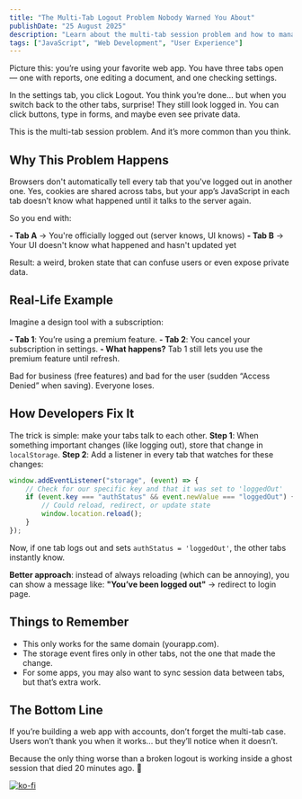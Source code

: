 ```yaml
---
title: "The Multi-Tab Logout Problem Nobody Warned You About"
publishDate: "25 August 2025"
description: "Learn about the multi-tab session problem and how to manage user sessions effectively."
tags: ["JavaScript", "Web Development", "User Experience"]
---
```


Picture this: you’re using your favorite web app. You have three tabs open — one with reports, one editing a document, and one checking settings.

In the settings tab, you click Logout.
You think you’re done… but when you switch back to the other tabs, surprise! They still look logged in. You can click buttons, type in forms, and maybe even see private data.

This is the multi-tab session problem. And it’s more common than you think.

## Why This Problem Happens

Browsers don't automatically tell every tab that you've logged out in another one.
Yes, cookies are shared across tabs, but your app’s JavaScript in each tab doesn’t know what happened until it talks to the server again.

So you end with:

**- Tab A** -> You're officially logged out (server knows, UI knows)
**- Tab B** -> Your UI doesn't know what happened and hasn't updated yet

Result: a weird, broken state that can confuse users or even expose private data.

## Real-Life Example

Imagine a design tool with a subscription:

**- Tab 1**: You’re using a premium feature.
**- Tab 2**: You cancel your subscription in settings.
**- What happens?** Tab 1 still lets you use the premium feature until refresh.

Bad for business (free features) and bad for the user (sudden “Access Denied” when saving). Everyone loses.

## How Developers Fix It

The trick is simple: make your tabs talk to each other.
**Step 1**: When something important changes (like logging out), store that change in `localStorage`.
**Step 2**: Add a listener in every tab that watches for these changes:

```javascript
window.addEventListener("storage", (event) => {
	// Check for our specific key and that it was set to 'loggedOut'
	if (event.key === "authStatus" && event.newValue === "loggedOut") {
		// Could reload, redirect, or update state
		window.location.reload();
	}
});
```

Now, if one tab logs out and sets `authStatus = 'loggedOut'`, the other tabs instantly know.

**Better approach**: instead of always reloading (which can be annoying), you can show a message like: **"You’ve been logged out"** → redirect to login page.

## Things to Remember

- This only works for the same domain (yourapp.com).
- The storage event fires only in other tabs, not the one that made the change.
- For some apps, you may also want to sync session data between tabs, but that’s extra work.

## The Bottom Line

If you’re building a web app with accounts, don’t forget the multi-tab case. Users won’t thank you when it works… but they’ll notice when it doesn’t.

Because the only thing worse than a broken logout is working inside a ghost session that died 20 minutes ago. 👻

[![ko-fi](https://ko-fi.com/img/githubbutton_sm.svg)](https://ko-fi.com/H2H7DIE8I)
